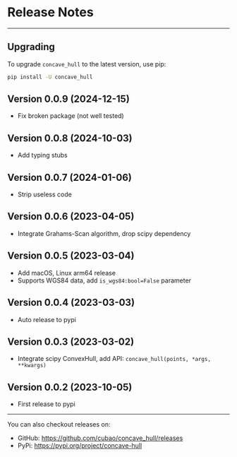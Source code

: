 # Release Notes

---

## Upgrading

To upgrade `concave_hull` to the latest version, use pip:

```bash
pip install -U concave_hull
```

## Version 0.0.9 (2024-12-15)

*   Fix broken package (not well tested)

## Version 0.0.8 (2024-10-03)

*   Add typing stubs

## Version 0.0.7 (2024-01-06)

*   Strip useless code

## Version 0.0.6 (2023-04-05)

*   Integrate Grahams-Scan algorithm, drop scipy dependency

## Version 0.0.5 (2023-03-04)

*   Add macOS, Linux arm64 release
*   Supports WGS84 data, add `is_wgs84:bool=False` parameter

## Version 0.0.4 (2023-03-03)

*   Auto release to pypi

## Version 0.0.3 (2023-03-02)

*   Integrate scipy ConvexHull, add API: `concave_hull(points, *args, **kwargs)`

## Version 0.0.2 (2023-10-05)

*   First release to pypi

---

You can also checkout releases on:

-   GitHub: <https://github.com/cubao/concave_hull/releases>
-   PyPi: <https://pypi.org/project/concave-hull>
